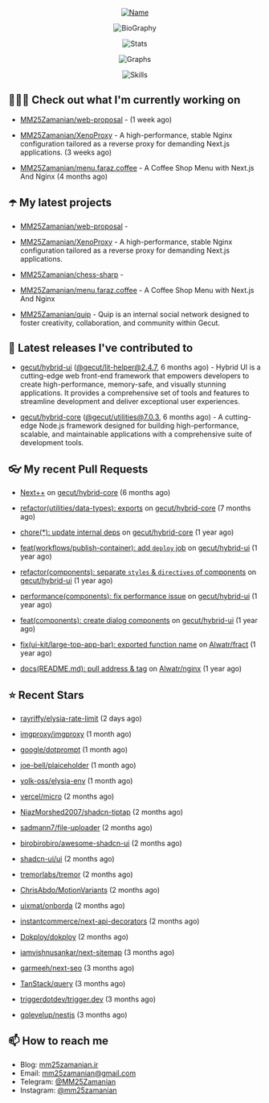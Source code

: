 <p align="center">
  <a href="https://github.com/MM25Zamanian">
    <img
      src="https://readme-typing-svg.demolab.com?font=Comic+Neue&weight=800&size=30&duration=4000&pause=1000&color=04F759&center=true&vCenter=true&multiline=true&repeat=false&width=462&lines=S.+MohammadMahdi+Zamanian"
      alt="Name"
    />
  </a>
</p>

<p align="center">
  <img
    src="https://readme-typing-svg.demolab.com?font=Comic+Neue&duration=4000&pause=1000&color=04F759&center=true&vCenter=true&lines=Junior+Full-Stack+Developer;Focusing+on+Front-End+With+Best+Practice;Trying+to+Learn+SW+Architecture+Patterns"
    alt="BioGraphy"
  />
</p>

<p align="center">
  <img src="https://streak-stats.demolab.com/?user=MM25Zamanian&hide_border=true&border_radius=0&date_format=j%20M%5B%20Y%5D&mode=weekly&card_width=400&background=000802&sideLabels=04F759&dates=04F759&sideNums=04F759&currStreakNum=04F759&ring=04F759&currStreakLabel=04F759&fire=EB4705&hide_longest_streak=true" alt="Stats" />
</p>

<p align="center">
  <img
    src="https://github-readme-activity-graph.vercel.app/graph?username=MM25Zamanian&bg_color=000802&color=04F759&line=04F759&point=ffffff&area=true&hide_border=true"
    alt="Graphs"
  />
</p>

<p align="center">
  <img
    src="https://skillicons.dev/icons?i=androidstudio,arduino,bash,bootstrap,cpp,ts,codepen,css,django,docker,figma,linux,lit,md,mongodb,nginx,nodejs,py,vscode,vite&perline=10"
    alt="Skills"
  />
</p>


## 👨🏻‍💻 Check out what I'm currently working on



- [MM25Zamanian/web-proposal](https://github.com/MM25Zamanian/web-proposal) -  (1 week ago)

- [MM25Zamanian/XenoProxy](https://github.com/MM25Zamanian/XenoProxy) - A high-performance, stable Nginx configuration tailored as a reverse proxy for demanding Next.js applications. (3 weeks ago)

- [MM25Zamanian/menu.faraz.coffee](https://github.com/MM25Zamanian/menu.faraz.coffee) - A Coffee Shop Menu with Next.js And Nginx (4 months ago)

## ☂️ My latest projects



- [MM25Zamanian/web-proposal](https://github.com/MM25Zamanian/web-proposal) - 

- [MM25Zamanian/XenoProxy](https://github.com/MM25Zamanian/XenoProxy) - A high-performance, stable Nginx configuration tailored as a reverse proxy for demanding Next.js applications.

- [MM25Zamanian/chess-sharp](https://github.com/MM25Zamanian/chess-sharp) - 

- [MM25Zamanian/menu.faraz.coffee](https://github.com/MM25Zamanian/menu.faraz.coffee) - A Coffee Shop Menu with Next.js And Nginx

- [MM25Zamanian/quip](https://github.com/MM25Zamanian/quip) - Quip is an internal social network designed to foster creativity, collaboration, and community within Gecut. 

## 🎉 Latest releases I've contributed to



- [gecut/hybrid-ui](https://github.com/gecut/hybrid-ui) ([@gecut/lit-helper@2.4.7](https://github.com/gecut/hybrid-ui/releases/tag/%40gecut/lit-helper%402.4.7), 6 months ago) - Hybrid UI is a cutting-edge web front-end framework that empowers developers to create high-performance, memory-safe, and visually stunning applications. It provides a comprehensive set of tools and features to streamline development and deliver exceptional user experiences.

- [gecut/hybrid-core](https://github.com/gecut/hybrid-core) ([@gecut/utilities@7.0.3](https://github.com/gecut/hybrid-core/releases/tag/%40gecut/utilities%407.0.3), 6 months ago) - A cutting-edge Node.js framework designed for building high-performance, scalable, and maintainable applications with a comprehensive suite of development tools.

## 👓 My recent Pull Requests



- [Next&#43;&#43;](https://github.com/gecut/hybrid-core/pull/174) on [gecut/hybrid-core](https://github.com/gecut/hybrid-core) (6 months ago)

- [refactor(utilities/data-types): exports](https://github.com/gecut/hybrid-core/pull/173) on [gecut/hybrid-core](https://github.com/gecut/hybrid-core) (7 months ago)

- [chore(*): update internal deps](https://github.com/gecut/hybrid-core/pull/112) on [gecut/hybrid-core](https://github.com/gecut/hybrid-core) (1 year ago)

- [feat(workflows/publish-container): add `deploy` job](https://github.com/gecut/hybrid-ui/pull/85) on [gecut/hybrid-ui](https://github.com/gecut/hybrid-ui) (1 year ago)

- [refactor(components): separate `styles` &amp; `directives` of components](https://github.com/gecut/hybrid-ui/pull/83) on [gecut/hybrid-ui](https://github.com/gecut/hybrid-ui) (1 year ago)

- [performance(components): fix performance issue](https://github.com/gecut/hybrid-ui/pull/58) on [gecut/hybrid-ui](https://github.com/gecut/hybrid-ui) (1 year ago)

- [feat(components): create dialog components](https://github.com/gecut/hybrid-ui/pull/26) on [gecut/hybrid-ui](https://github.com/gecut/hybrid-ui) (1 year ago)

- [fix(ui-kit/large-top-app-bar): exported function name](https://github.com/Alwatr/fract/pull/155) on [Alwatr/fract](https://github.com/Alwatr/fract) (1 year ago)

- [docs(README.md): pull address &amp; tag](https://github.com/Alwatr/nginx/pull/21) on [Alwatr/nginx](https://github.com/Alwatr/nginx) (1 year ago)

## ⭐ Recent Stars



- [rayriffy/elysia-rate-limit](https://github.com/rayriffy/elysia-rate-limit) (2 days ago)

- [imgproxy/imgproxy](https://github.com/imgproxy/imgproxy) (1 month ago)

- [google/dotprompt](https://github.com/google/dotprompt) (1 month ago)

- [joe-bell/plaiceholder](https://github.com/joe-bell/plaiceholder) (1 month ago)

- [yolk-oss/elysia-env](https://github.com/yolk-oss/elysia-env) (1 month ago)

- [vercel/micro](https://github.com/vercel/micro) (2 months ago)

- [NiazMorshed2007/shadcn-tiptap](https://github.com/NiazMorshed2007/shadcn-tiptap) (2 months ago)

- [sadmann7/file-uploader](https://github.com/sadmann7/file-uploader) (2 months ago)

- [birobirobiro/awesome-shadcn-ui](https://github.com/birobirobiro/awesome-shadcn-ui) (2 months ago)

- [shadcn-ui/ui](https://github.com/shadcn-ui/ui) (2 months ago)

- [tremorlabs/tremor](https://github.com/tremorlabs/tremor) (2 months ago)

- [ChrisAbdo/MotionVariants](https://github.com/ChrisAbdo/MotionVariants) (2 months ago)

- [uixmat/onborda](https://github.com/uixmat/onborda) (2 months ago)

- [instantcommerce/next-api-decorators](https://github.com/instantcommerce/next-api-decorators) (2 months ago)

- [Dokploy/dokploy](https://github.com/Dokploy/dokploy) (2 months ago)

- [iamvishnusankar/next-sitemap](https://github.com/iamvishnusankar/next-sitemap) (3 months ago)

- [garmeeh/next-seo](https://github.com/garmeeh/next-seo) (3 months ago)

- [TanStack/query](https://github.com/TanStack/query) (3 months ago)

- [triggerdotdev/trigger.dev](https://github.com/triggerdotdev/trigger.dev) (3 months ago)

- [golevelup/nestjs](https://github.com/golevelup/nestjs) (3 months ago)

## 📫 How to reach me

- Blog: [mm25zamanian.ir](https://mm25zamanian.ir)
- Email: [mm25zamanian@gmail.com](mailto://mm25zamanian@gmail.com)
- Telegram: [@MM25Zamanian](https://t.me/MM25Zamanian)
- Instagram: [@mm25zamanian](https://instagram.com/mm25zamanian)
